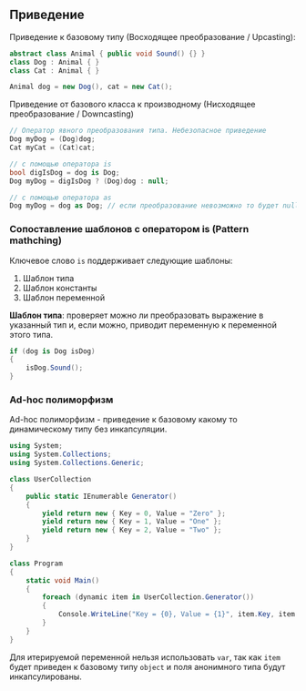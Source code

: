 

## Приведение



Приведение к базовому типу (Восходящее преобразование / Upcasting):

```c#
abstract class Animal { public void Sound() {} }
class Dog : Animal { }
class Cat : Animal { }

Animal dog = new Dog(), cat = new Cat();
```



Приведение от базового класса к производному (Нисходящее преобразование / Downcasting)

```c#
// Оператор явного преобразования типа. Небезопасное приведение
Dog myDog = (Dog)dog;
Cat myCat = (Cat)cat;

// с помощью оператора is
bool digIsDog = dog is Dog;
Dog myDog = digIsDog ? (Dog)dog : null;

// с помощью оператора as
Dog myDog = dog as Dog; // если преобразование невозможно то будет null
```



### Сопоставление шаблонов с оператором is (Pattern mathching)

Ключевое слово `is` поддерживает следующие шаблоны:

1. Шаблон типа
2. Шаблон константы
3. Шаблон переменной



**Шаблон типа**: проверяет можно ли преобразовать выражение в указанный тип и, если можно, приводит переменную к переменной этого типа.

```c#
if (dog is Dog isDog)
{
    isDog.Sound();
}
```



### Ad-hoс полиморфизм

Ad-hoс полиморфизм - приведение к базовому какому то динамическому типу без инкапсуляции.

```c#
using System;
using System.Collections;
using System.Collections.Generic;

class UserCollection
{
    public static IEnumerable Generator()
    {
        yield return new { Key = 0, Value = "Zero" };
        yield return new { Key = 1, Value = "One" };
        yield return new { Key = 2, Value = "Two" };
    }
}

class Program
{
    static void Main()
    {
        foreach (dynamic item in UserCollection.Generator())
        {
            Console.WriteLine("Key = {0}, Value = {1}", item.Key, item.Value);
        }
    }
}
```

Для итерируемой переменной нельзя использовать `var`, так как `item` будет приведен к базовому типу `object` и поля анонимного типа будут инкапсулированы.
